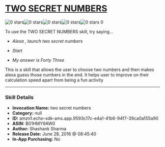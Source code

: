 # [TWO SECRET NUMBERS](http://alexa.amazon.com/#skills/amzn1.echo-sdk-ams.app.9593c17c-e4a1-41b6-94f7-39ca0a155a90)
![0 stars](../../images/ic_star_border_black_18dp_1x.png)![0 stars](../../images/ic_star_border_black_18dp_1x.png)![0 stars](../../images/ic_star_border_black_18dp_1x.png)![0 stars](../../images/ic_star_border_black_18dp_1x.png)![0 stars](../../images/ic_star_border_black_18dp_1x.png) 0

To use the TWO SECRET NUMBERS skill, try saying...

* *Alexa , launch two secret numbers*

* *Start*

* *My answer is Forty Three*

This is a skill that allows the user to choose two numbers and then makes alexa guess those numbers in the end. It helps user to improve on their calculation speed apart from being a fun activity

***

### Skill Details

* **Invocation Name:** two secret numbers
* **Category:** null
* **ID:** amzn1.echo-sdk-ams.app.9593c17c-e4a1-41b6-94f7-39ca0a155a90
* **ASIN:** B01HMY9AW0
* **Author:** Shashank Sharma
* **Release Date:** June 28, 2016 @ 08:45:40
* **In-App Purchasing:** No
